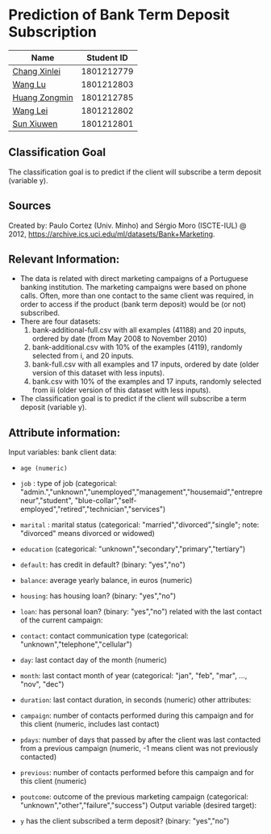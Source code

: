 # Prediction of Bank Term Deposit Subscription

|     Name    | Student ID |
|-------------| ---------- | 
|[Chang Xinlei](https://github.com/Johnxinlei)| 1801212779 | 
|[Wang  Lu](https://github.com/wltll)| 1801212803 |
|[Huang Zongmin](https://github.com/dylanhzm)| 1801212785 |
|[Wang Lei](https://github.com/wlfengwuhen)| 1801212802 |
|[Sun Xiuwen](https://github.com/Sunlalaa)| 1801212801 |

## Classification Goal
The classification goal is to predict if the client will subscribe a term deposit (variable y).

## Sources
   Created by: Paulo Cortez (Univ. Minho) and Sérgio Moro (ISCTE-IUL) @ 2012,  https://archive.ics.uci.edu/ml/datasets/Bank+Marketing.
   


## Relevant Information:

* The data is related with direct marketing campaigns of a Portuguese banking institution. 
     The marketing campaigns were based on phone calls. Often, more than one contact to the same client was required, 
     in order to access if the product (bank term deposit) would be (or not) subscribed. 
* There are four datasets: 
  1) bank-additional-full.csv with all examples (41188) and 20 inputs, ordered by date (from May 2008 to November 2010)
  2) bank-additional.csv with 10% of the examples (4119), randomly selected from i, and 20 inputs.
  3) bank-full.csv with all examples and 17 inputs, ordered by date (older version of this dataset with less inputs).
  4) bank.csv with 10% of the examples and 17 inputs, randomly selected from iii (older version of this dataset with less inputs).
* The classification goal is to predict if the client will subscribe a term deposit (variable y).


## Attribute information:

   Input variables:
   bank client data:
   
   - `age (numeric)`
   
   - `job` : type of job (categorical: "admin.","unknown","unemployed","management","housemaid","entrepreneur","student",
                                       "blue-collar","self-employed","retired","technician","services") 
                                       
   - `marital` : marital status (categorical: "married","divorced","single"; note: "divorced" means divorced or widowed)
   
   - `education` (categorical: "unknown","secondary","primary","tertiary")
   
   - `default`: has credit in default? (binary: "yes","no")
   
   - `balance`: average yearly balance, in euros (numeric) 
   
   - `housing`: has housing loan? (binary: "yes","no")
   
   - `loan`: has personal loan? (binary: "yes","no") related with the last contact of the current campaign:
       
   - `contact`: contact communication type (categorical: "unknown","telephone","cellular") 
   
  - `day`: last contact day of the month (numeric)
  
  - `month`: last contact month of year (categorical: "jan", "feb", "mar", ..., "nov", "dec")
  
  - `duration`: last contact duration, in seconds (numeric)
       other attributes:
       
  - `campaign`: number of contacts performed during this campaign and for this client (numeric, includes last contact)
  
  - `pdays`: number of days that passed by after the client was last contacted from a previous campaign (numeric, -1 means client was          not previously contacted)
  
  - `previous`: number of contacts performed before this campaign and for this client (numeric)
  
  - `poutcome`: outcome of the previous marketing campaign (categorical: "unknown","other","failure","success")
       Output variable (desired target):
       
  - `y` has the client subscribed a term deposit? (binary: "yes","no")
  

